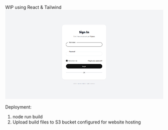 WIP using React & Tailwind
![landing](https://github.com/mushroom-hat/Siren-Frontend/blob/main/public/landing.png)


Deployment:
1) node run build
2) Upload build files to S3 bucket configured for website hosting